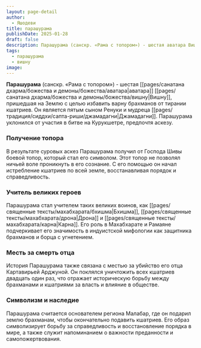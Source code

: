 ```yaml
---
layout: page-detail
author:
  - Яшодеви
title: парашурама
publishDate: 2025-01-28
draft: false
description: Парашурама (санскр. «Рама с топором») - шестая аватара Вишну, пришедшая на Землю с целью избавить варну брахманов от тирании кшатриев. Он является пятым сыном Ренуки и мудреца Джамадагни. Парашурама уклонился от участия в битве на Курукшетре, предпочтя аскезу.
tags:
  - парашурама
  - вишну
image:
---
```

**Парашурама** (санскр. «Рама с топором») - шестая [[pages/санатана дхарма/божества и демоны/божества/аватара|аватара]] [[pages/санатана дхарма/божества и демоны/божества/вишну|Вишну]], пришедшая на Землю с целью избавить варну брахманов от тирании кшатриев. Он является пятым сыном Ренуки и мудреца [[pages/традиция/сиддхи/сапта-риши/джамадагни|Джамадагни]]. Парашурама уклонился от участия в битве на Курукшетре, предпочтя аскезу.

### Получение топора
В результате суровых аскез Парашурама получил от Господа Шивы боевой топор, который стал его символом. Этот топор не позволял ничьей воле проникнуть в его сознание. С его помощью он начал истребление кшатриев по всей земле, восстанавливая порядок и справедливость.

### Учитель великих героев
Парашурама стал учителем таких великих воинов, как [[pages/священные тексты/махабхарата/бхишма|Бхишма]], [[pages/священные тексты/махабхарата/дрона|Дрона]] и [[pages/священные тексты/махабхарата/карна|Карна]]. Его роль в Махабхарате и Рамаяне подчеркивает его значимость в индуистской мифологии как защитника брахманов и борца с угнетением.

### Месть за смерть отца
История Парашурама также связана с местью за убийство его отца Картавирьей Арджуной. Он поклялся уничтожить всех кшатриев двадцать один раз, что отражает историческую борьбу между брахманами и кшатриями за власть и влияние в обществе.

### Символизм и наследие
Парашурама считается основателем региона Малабар, где он подарил землю брахманам, чтобы окончательно подавить кшатриев. Его образ символизирует борьбу за справедливость и восстановление порядка в мире, а также служит напоминанием о важности преданности и самопожертвования.